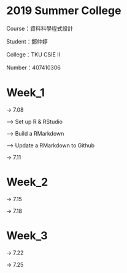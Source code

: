# 2019 Summer College

Course：資料科學程式設計

Student：鄭仲婷

College：TKU CSIE Ⅱ

Number：407410306

# Week_1 

-> 7.08

--> Set up R & RStudio
 
--> Build a RMarkdown
 
--> Update a RMarkdown to Github
 

-> 7.11

# Week_2 

-> 7.15

-> 7.18

# Week_3 

-> 7.22

-> 7.25
